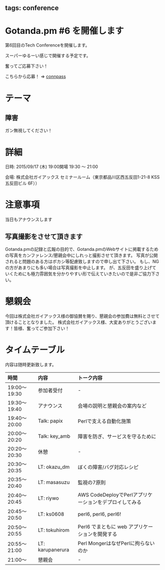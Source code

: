 tags: conference
---
# Gotanda.pm #6 を開催します

第6回目のTech Conferenceを開催します。

スーパーゆるーい感じで開催する予定です。

奮ってご応募下さい！

こちらから応募！ => [connpass](http://gotanda-pm.connpass.com/event/19124/)

# テーマ

## 障害

ガン無視してください！

# 詳細

日時: 2015/09/17 (木) 19:00開場 19:30 〜 21:00

会場: 株式会社ガイアックス セミナールーム（東京都品川区西五反田1-21-8 KSS五反田ビル 6F））

# 注意事項

当日もアナウンスします

## 写真撮影をさせて頂きます

Gotanda.pmの記録と広報の目的で、Gotanda.pmのWebサイトに掲載するための写真をカンファレンス/懇親会中にしれっと撮影させて頂きます。
写真が公開されると問題のある方はボカシ等配慮致しますので申し出て下さい。
もし、NGの方があまりにも多い場合は写真撮影を中止します。
が、五反田を盛り上げていくためにも極力雰囲気を分かりやすい形で伝えていきたいので是非ご協力下さい。

# 懇親会

今回は株式会社ガイアックス様の御協賛を賜り、懇親会の参加費は無料とさせて頂けることとなりました。
株式会社ガイアックス様、大変ありがとうございます！皆様、奮ってご参加下さい！

# タイムテーブル

内容は随時更新致します。

| 時間         | 内容                 | トーク内容                                             |
|:-------------|:---------------------|:-------------------------------------------------------|
| 19:00〜19:30 | 参加者受付           | -                                                      |
| 19:30〜19:40 | アナウンス           | 会場の説明と懇親会の案内など                           |
| 19:40〜20:00 | Talk: papix          | Perlで支える自動化施策                                 |
| 20:00〜20:20 | Talk: key_amb        | 障害を防ぎ、サービスを守るために                       |
| 20:20〜20:30 | 休憩                 | -                                                      |
| 20:30〜20:35 | LT: okazu_dm         | ぼくの障害/バグ対応レシピ                              |
| 20:35〜20:40 | LT: masasuzu         | 監視の7原則                                            |
| 20:40〜20:45 | LT: riywo            | AWS CodeDeployでPerlアプリケーションをデプロイしてみる |
| 20:45〜20:50 | LT: ks0608           | perl6, perl6, perl6!                                   |
| 20:50〜20:55 | LT: tokuhirom        | Perl6 でまともに web アプリケーションを開発する        |
| 20:55〜21:00 | LT: karupanerura     | Perl MongerはなぜPerlに拘らないのか                    |
| 21:00〜      | 懇親会               | -                                                      |
